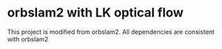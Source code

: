 # orbslam2 with LK optical flow
 This project is modified from orbslam2. All dependencies are consistent with orbslam2
